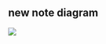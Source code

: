 ## new note diagram

[![](https://mermaid.ink/img/pako:eNqtldtO3DAQhl9llOs9wEKrKqq4oipCnMSmN22qytiTjUtsp_ZkF4SQeJo-WJ-k43W2sLSoS0suIseJZ_7_82R8k0mnMMuzgN86tBL3tZh5YUoLfLXCk5a6FZbgwrtFQP_7C56cr-bT_cQRQoMVgatW63L4wHdY-PguOINUazt7e-HHe9oC4RVBpbFRIKxazspGy0tU4PhtzUs6o1lER-RsytIHHu7tJQU5nJ1OC_DRSCAg1ysDoZTHEJZRoSZqQz4eB-qUxjCSYVRjE7S91KNKj_FKmLZB0bZji4svltWmbEKSnouo_YHdNB6yhHuX50dwjkp7lEsNaxE5WkgrFf4x4Bq5la2ixl9WwmVY4ujzcYZkSzkQwIrhoCjO4P27NQ4pMW_OU-Di988Ac29jUyoHxfER7DvZGbT0dwJez-r14ikeeLZuwe4aJ1Rikdy1Yob8KAik6AL22021RwTjPCYyPZWQgxHasskwSKOvIVYeKEGCx6saewTs33itMj0PWXTGi_ivaPBJYi-zoT2A5-s7FHMxlV63tInMDbY2EDeWAHiFsiPuD4-zxGa12lje6QpJ1piq4HB6egKVdya1ixcF9KgqNkX06UY6S1zxOZSZMabMBrHAMD5OtiY7w603w63dYvt1_mqSb09GO7uTj2V2O_hx9_3z_7NMEHs6OGcZUHOJN7FrRHgerUIf-t-H24TSoW3EdTbIDHquCcXHwk1MV2YcwmCZReEXIvCotLf8nejITa-tzHLyHQ6yro32-iMkyyvRBJ7lbkjOH6dzZnnc3P4EaHZCHQ?type=png)](https://mermaid.live/edit#pako:eNqtldtO3DAQhl9llOs9wEKrKqq4oipCnMSmN22qytiTjUtsp_ZkF4SQeJo-WJ-k43W2sLSoS0suIseJZ_7_82R8k0mnMMuzgN86tBL3tZh5YUoLfLXCk5a6FZbgwrtFQP_7C56cr-bT_cQRQoMVgatW63L4wHdY-PguOINUazt7e-HHe9oC4RVBpbFRIKxazspGy0tU4PhtzUs6o1lER-RsytIHHu7tJQU5nJ1OC_DRSCAg1ysDoZTHEJZRoSZqQz4eB-qUxjCSYVRjE7S91KNKj_FKmLZB0bZji4svltWmbEKSnouo_YHdNB6yhHuX50dwjkp7lEsNaxE5WkgrFf4x4Bq5la2ixl9WwmVY4ujzcYZkSzkQwIrhoCjO4P27NQ4pMW_OU-Di988Ac29jUyoHxfER7DvZGbT0dwJez-r14ikeeLZuwe4aJ1Rikdy1Yob8KAik6AL22021RwTjPCYyPZWQgxHasskwSKOvIVYeKEGCx6saewTs33itMj0PWXTGi_ivaPBJYi-zoT2A5-s7FHMxlV63tInMDbY2EDeWAHiFsiPuD4-zxGa12lje6QpJ1piq4HB6egKVdya1ixcF9KgqNkX06UY6S1zxOZSZMabMBrHAMD5OtiY7w603w63dYvt1_mqSb09GO7uTj2V2O_hx9_3z_7NMEHs6OGcZUHOJN7FrRHgerUIf-t-H24TSoW3EdTbIDHquCcXHwk1MV2YcwmCZReEXIvCotLf8nejITa-tzHLyHQ6yro32-iMkyyvRBJ7lbkjOH6dzZnnc3P4EaHZCHQ)